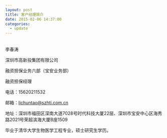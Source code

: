 ```yaml
---
layout: post
title: 客户经理简介
date: 2015-02-06 14:37:00
categories:
  - update
---
```


######

<font style="vertical-align: inherit;"><font style="vertical-align: inherit;">李春涛</font></font>

深圳市高新投集团有限公司

融资担保业务六部（宝安业务部）

融资担保经理

电话：15620211532

邮箱：lichuntao@szhti.com.cn

地址：深圳市福田区深南大道7028号时代科技大厦22层、深圳市宝安中心区海秀路2021号荣超滨海大厦B座1509

毕业于清华大学生物医学工程专业，硕士研究生学历。

&nbsp;
